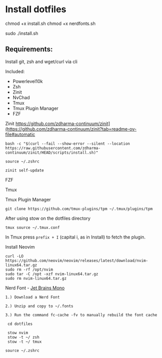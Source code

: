 # Install dotfiles

chmod +x install.sh
chmod +x nerdfonts.sh

sudo ./install.sh

## Requirements:

Install git, zsh and wget/curl via cli

Included: 

 - Powerlevel10k
 - Zsh
 - Zinit
 - NvChad
 - Tmux
 - Tmux Plugin Manager
 - FZF

Zinit
https://github.com/zdharma-continuum/zinit](https://github.com/zdharma-continuum/zinit?tab=readme-ov-file#automatic

    bash -c "$(curl --fail --show-error --silent --location https://raw.githubusercontent.com/zdharma-continuum/zinit/HEAD/scripts/install.sh)"
    
    source ~/.zshrc
    
    zinit self-update


FZF

Tmux

Tmux Plugin Manager

    git clone https://github.com/tmux-plugins/tpm ~/.tmux/plugins/tpm
  After using stow on the dotfiles directory 
  

    tmux source ~/.tmux.conf

In Tmux press `prefix + I` (capital i, as in Install) to fetch the plugin.

Install Neovim

    curl -LO https://github.com/neovim/neovim/releases/latest/download/nvim-linux64.tar.gz
    sudo rm -rf /opt/nvim
    sudo tar -C /opt -xzf nvim-linux64.tar.gz
    sudo rm nvim-linux64.tar.gz

Nerd Font - [Jet Brains Mono](https://github.com/ryanoasis/nerd-fonts/releases/download/v3.2.1/JetBrainsMono.zip)
    
    1.) Download a Nerd Font
    
    2.) Unzip and copy to ~/.fonts
    
    3.) Run the command fc-cache -fv to manually rebuild the font cache

     cd dotfiles
 
     stow nvim
     stow -t ~/ zsh
     stow -t ~/ tmux

    source ~/.zshrc
